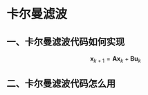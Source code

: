 # 卡尔曼滤波
## 一、卡尔曼滤波代码如何实现

$$
\mathbf{x}_{k+1} = \mathbf{A} \mathbf{x}_k + \mathbf{B} \mathbf{u}_k
$$

## 二、卡尔曼滤波代码怎么用






